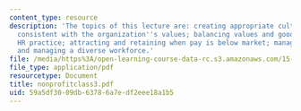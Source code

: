 ```yaml
---
content_type: resource
description: 'The topics of this lecture are: creating appropriate culture that is
  consistent with the organization''s values; balancing values and good business and
  HR practice; attracting and retaining when pay is below market; managing volunteers;
  and managing a diverse workforce.'
file: /media/https%3A/open-learning-course-data-rc.s3.amazonaws.com/15-967-managing-and-volunteering-in-the-non-profit-sector-spring-2005/59a5df3009db63786a7edf2eee18a1b5_nonprofitclass3.pdf
file_type: application/pdf
resourcetype: Document
title: nonprofitclass3.pdf
uid: 59a5df30-09db-6378-6a7e-df2eee18a1b5
---
```

